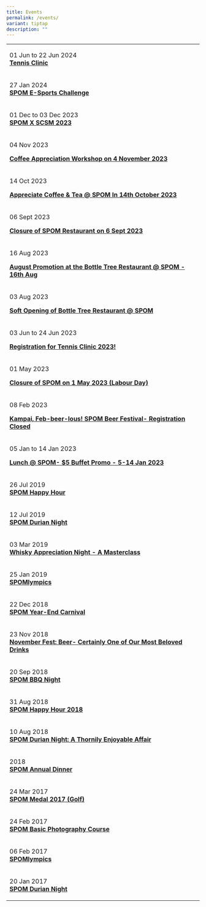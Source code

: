 ```yaml
---
title: Events
permalink: /events/
variant: tiptap
description: ""
---
```

<table style="minWidth: 50px">
<colgroup>
<col>
<col>
</colgroup>
<tbody>
<tr>
<td rowspan="1" colspan="2">
<p>01 Jun to 22 Jun 2024
<br><strong><a href="/tennis-clinic/" rel="noopener noreferrer nofollow" target="_blank">Tennis Clinic</a></strong>
</p>
<p></p>
</td>
</tr>
<tr>
<td rowspan="1" colspan="2">
<p>27 Jan 2024
<br><strong><a href="/spom-e-sports-challenge/" rel="noopener noreferrer nofollow" target="_blank">SPOM E-Sports Challenge</a></strong>
</p>
<p></p>
</td>
</tr>
<tr>
<td rowspan="1" colspan="2">
<p>01 Dec to 03 Dec 2023
<br><strong><a href="/spom-x-scsm-2023/" rel="noopener noreferrer nofollow" target="_blank">SPOM X SCSM 2023</a></strong>
</p>
<p></p>
</td>
</tr>
<tr>
<td rowspan="1" colspan="2">
<p>04 Nov 2023</p>
<p><strong><a href="/coffee-appreciation-workshop" rel="noopener noreferrer nofollow" target="_blank">Coffee Appreciation Workshop on 4 November 2023</a></strong>
</p>
<p></p>
</td>
</tr>
<tr>
<td rowspan="1" colspan="2">
<p>14 Oct 2023</p>
<p><strong><a href="/appreciate-coffee-tea" rel="noopener noreferrer nofollow" target="_blank">Appreciate Coffee &amp; Tea @ SPOM In 14th October 2023</a></strong>
</p>
<p></p>
</td>
</tr>
<tr>
<td rowspan="1" colspan="2">
<p>06 Sept 2023</p>
<p><strong><a href="/closure-of-spom-restaurant" rel="noopener noreferrer nofollow" target="_blank">Closure of SPOM Restaurant on 6 Sept 2023</a></strong>
</p>
<p></p>
</td>
</tr>
<tr>
<td rowspan="1" colspan="2">
<p>16 Aug 2023</p>
<p><strong><a href="/august-promotion-at-the-bottle-tree-restaurant" rel="noopener noreferrer nofollow" target="_blank">August Promotion at the Bottle Tree Restaurant @ SPOM - 16th Aug</a></strong>
</p>
<p></p>
</td>
</tr>
<tr>
<td rowspan="1" colspan="2">
<p>03 Aug 2023</p>
<p><strong><a href="/soft-opening-of-bottle-tree-restaurant" rel="noopener noreferrer nofollow" target="_blank">Soft Opening of Bottle Tree Restaurant @ SPOM</a></strong>
</p>
<p></p>
</td>
</tr>
<tr>
<td rowspan="1" colspan="2">
<p>03 Jun to 24 Jun 2023</p>
<p><strong><a href="/registration-for-tennis-clinic" rel="noopener noreferrer nofollow" target="_blank">Registration for Tennis Clinic 2023!</a></strong>
</p>
<p></p>
</td>
</tr>
<tr>
<td rowspan="1" colspan="2">
<p>01 May 2023</p>
<p><strong><a href="/clousure-of-spom-labour-day" rel="noopener noreferrer nofollow" target="_blank">Closure of SPOM on 1 May 2023 (Labour Day)</a></strong>
</p>
<p></p>
</td>
</tr>
<tr>
<td rowspan="1" colspan="2">
<p>08 Feb 2023</p>
<p><strong><a href="/kampai-feb-beer-lous-festival-registration-closed" rel="noopener noreferrer nofollow" target="_blank">Kampai, Feb-beer-lous! SPOM Beer Festival- Registration Closed</a></strong>
</p>
<p></p>
</td>
</tr>
<tr>
<td rowspan="1" colspan="2">
<p>05 Jan to 14 Jan 2023</p>
<p><strong><a href="/lunch-at-spom-$5-buffet-promo" rel="noopener noreferrer nofollow" target="_blank">Lunch @ SPOM- $5 Buffet Promo - 5-14 Jan 2023</a></strong>
</p>
<p></p>
</td>
</tr>
<tr>
<td rowspan="1" colspan="2">
<p>26 Jul 2019
<br><strong><a href="/spom-happy-hour/" rel="noopener noreferrer nofollow" target="_blank">SPOM Happy Hour</a></strong>
</p>
<p></p>
</td>
</tr>
<tr>
<td rowspan="1" colspan="2">
<p>12 Jul 2019
<br><strong><a href="/spom-durian-night/" rel="noopener noreferrer nofollow" target="_blank">SPOM Durian Night</a></strong>
</p>
<p></p>
</td>
</tr>
<tr>
<td rowspan="1" colspan="2">
<p>03 Mar 2019
<br><strong><a href="/whisky-appreciation-night-a-masterclass/" rel="noopener noreferrer nofollow" target="_blank">Whisky Appreciation Night - A Masterclass</a></strong>
</p>
<p></p>
</td>
</tr>
<tr>
<td rowspan="1" colspan="2">
<p>25 Jan 2019
<br><strong><a href="/spomlympics2019/" rel="noopener noreferrer nofollow" target="_blank">SPOMlympics</a></strong>
</p>
<p></p>
</td>
</tr>
<tr>
<td rowspan="1" colspan="2">
<p>22 Dec 2018
<br><strong><a href="/spom-year-end-carnival/" rel="noopener noreferrer nofollow" target="_blank">SPOM Year-End Carnival</a></strong>
</p>
<p></p>
</td>
</tr>
<tr>
<td rowspan="1" colspan="2">
<p>23 Nov 2018
<br><strong><a href="/november-fest-beer-certainly-one-of-our-most-beloved-drinks/" rel="noopener noreferrer nofollow" target="_blank">November Fest: Beer- Certainly One of Our Most Beloved Drinks</a></strong>
</p>
<p></p>
</td>
</tr>
<tr>
<td rowspan="1" colspan="2">
<p>20 Sep 2018
<br><strong><a href="/spom-bbq-night/" rel="noopener noreferrer nofollow" target="_blank">SPOM BBQ Night</a></strong>
</p>
<p></p>
</td>
</tr>
<tr>
<td rowspan="1" colspan="2">
<p>31 Aug 2018
<br><strong><a href="/spom-happy-hour-2018/" rel="noopener noreferrer nofollow" target="_blank">SPOM Happy Hour 2018</a></strong>
</p>
<p></p>
</td>
</tr>
<tr>
<td rowspan="1" colspan="2">
<p>10 Aug 2018
<br><strong><a href="/spom-durian-night-a-thornily-enjoyable-affair/" rel="noopener noreferrer nofollow" target="_blank">SPOM Durian Night: A Thornily Enjoyable Affair</a></strong>
</p>
</td>
</tr>
<tr>
<td rowspan="1" colspan="2">
<p>2018
<br><strong><a href="/spom-annual-dinner/" rel="noopener noreferrer nofollow" target="_blank">SPOM Annual Dinner</a></strong>
</p>
<p></p>
</td>
</tr>
<tr>
<td rowspan="1" colspan="2">
<p>24 Mar 2017
<br><strong><a href="/spom-medal-2017-golf/" rel="noopener noreferrer nofollow" target="_blank">SPOM Medal 2017 (Golf)</a></strong>
</p>
<p></p>
</td>
</tr>
<tr>
<td rowspan="1" colspan="2">
<p>24 Feb 2017
<br><strong><a href="/spom-basic-photography-course/" rel="noopener noreferrer nofollow" target="_blank">SPOM Basic Photography Course</a></strong>
</p>
<p></p>
</td>
</tr>
<tr>
<td rowspan="1" colspan="2">
<p>06 Feb 2017 <strong><br><a href="/spomlympics-2017/" rel="noopener noreferrer nofollow" target="_blank">SPOMlympics</a></strong>
</p>
<p></p>
</td>
</tr>
<tr>
<td rowspan="1" colspan="2">
<p>20 Jan 2017
<br><strong><a href="/spom-durian-night-2017/" rel="noopener noreferrer nofollow" target="_blank">SPOM Durian Night</a></strong>
</p>
</td>
</tr>
</tbody>
</table>
<p></p>